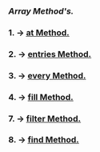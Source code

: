 ### _Array Method's._

### __1.__ -> <u>[at Method.](./array/at.js)</u><br>
### __2.__ -> <u>[entries Method.](./array/entries.js)</u><br>
### __3.__ -> <u>[every Method.](./array/every.js)</u><br>
### __4.__ -> <u>[fill Method.](./array/fill.js)</u><br>
### __7.__ -> <u>[filter Method.](./array/filter.js)</u><br>
### __8.__ -> <u>[find Method.](./array/find.js)</u><br>